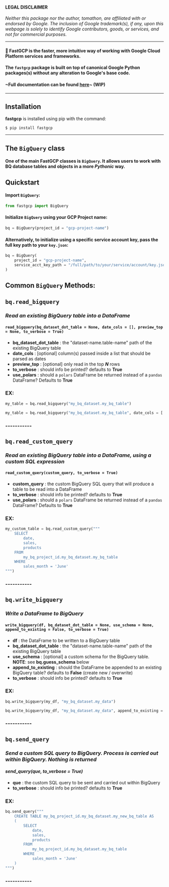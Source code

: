 ####  **LEGAL DISCLAIMER**

_Neither this package nor the author, tomathon, are affiliated with or endorsed by Google. The inclusion of Google trademark(s), if any, upon this webpage is solely to identify Google contributors, goods, or services, and not for commercial purposes._

-----

#### 🚀 **FastGCP** is the faster, more intuitive way of working with Google Cloud Platform services and frameworks.

#### The `fastgcp` package is built on top of canonical Google Python packages(s) without any alteration to Google's base code.

#### ~**Full documentation can be found** [here](https://tomathon.dev/articles/fastgcp)~ (WIP)


-----

## **Installation**

**fastgcp** is installed using pip with the command:

`$ pip install fastgcp`


-----

## **The `BigQuery` class**

#### One of the main **FastGCP** classes is `BigQuery`. It allows users to work with BQ database tables and objects in a more ***Pythonic*** way.

## **Quickstart**

#### Import `BigQuery`:

```python
from fastgcp import BigQuery
```

#### Initialize `BigQuery` using your GCP Project name:

```python
bq = BigQuery(project_id = "gcp-project-name")
```

#### Alternatively, to initialize using a specific service account key, pass the full key path to your `key.json`:

```python
bq = BigQuery(
    project_id = "gcp-project-name",
    service_acct_key_path = "/full/path/to/your/service/account/key.json"
)
```


## **Common `BigQuery` Methods:**

## `bq.read_bigquery`

### _Read an existing BigQuery table into a DataFrame_

#### `read_bigquery(bq_dataset_dot_table = None, date_cols = [], preview_top = None, to_verbose = True)`

- **bq_dataset_dot_table** : the "dataset-name.table-name" path of the existing BigQuery table
- **date_cols** : [optional] column(s) passed inside a list that should be parsed as dates
- **preview_top** : [optional] only read in the top ***N*** rows
- **to_verbose** : should info be printed? defaults to **True**
- **use_polars** : should a `polars` DataFrame be returned instead of a `pandas` DataFrame? Defaults to **True**

### EX:

```python
my_table = bq.read_bigquery("my_bq_dataset.my_bq_table")

my_table = bq.read_bigquery("my_bq_dataset.my_bq_table", date_cols = ['date'])
```


### -----------


## `bq.read_custom_query`
### _Read an existing BigQuery table into a DataFrame, using a custom SQL expression_

#### `read_custom_query(custom_query, to_verbose = True)`

- **custom_query** : the custom BigQuery SQL query that will produce a table to be read into a DataFrame
- **to_verbose** : should info be printed? defaults to **True**
- **use_polars** : should a `polars` DataFrame be returned instead of a `pandas` DataFrame? Defaults to **True**

### EX:

```python
my_custom_table = bq.read_custom_query("""
    SELECT
        date,
        sales,
        products
    FROM
        my_bq_project_id.my_bq_dataset.my_bq_table
    WHERE
        sales_month = 'June'
""")
```


### -----------


## `bq.write_bigquery`
### _Write a DataFrame to BigQuery_

#### `write_bigquery(df, bq_dataset_dot_table = None, use_schema = None, append_to_existing = False, to_verbose = True)`

- **df** : the DataFrame to be written to a BigQuery table
- **bq_dataset_dot_table** : the "dataset-name.table-name" path of the existing BigQuery table
- **use_schema** : [optional] a custom schema for the BigQuery table. **NOTE**: see **bq.guess_schema** below
- **append_to_existing** : should the DataFrame be appended to an existing BigQuery table? defaults to **False** (create new / overwrite)
- **to_verbose** : should info be printed? defaults to **True**

### EX:

```python
bq.write_bigquery(my_df, "my_bq_dataset.my_data")

bq.write_bigquery(my_df, "my_bq_dataset.my_data", append_to_existing = True)
```


### -----------


## `bq.send_query`
### _Send a custom SQL query to BigQuery. Process is carried out within BigQuery. Nothing is returned_

#### _send_query(que, to_verbose = True)_

- **que** : the custom SQL query to be sent and carried out within BigQuery
- **to_verbose** : should info be printed? defaults to **True**

### EX:

```python
bq.send_query("""
    CREATE TABLE my_bq_project_id.my_bq_dataset.my_new_bq_table AS 
    (
        SELECT
            date,
            sales,
            products
        FROM
            my_bq_project_id.my_bq_dataset.my_bq_table
        WHERE
            sales_month = 'June'
    )
""")
```

### -----------
